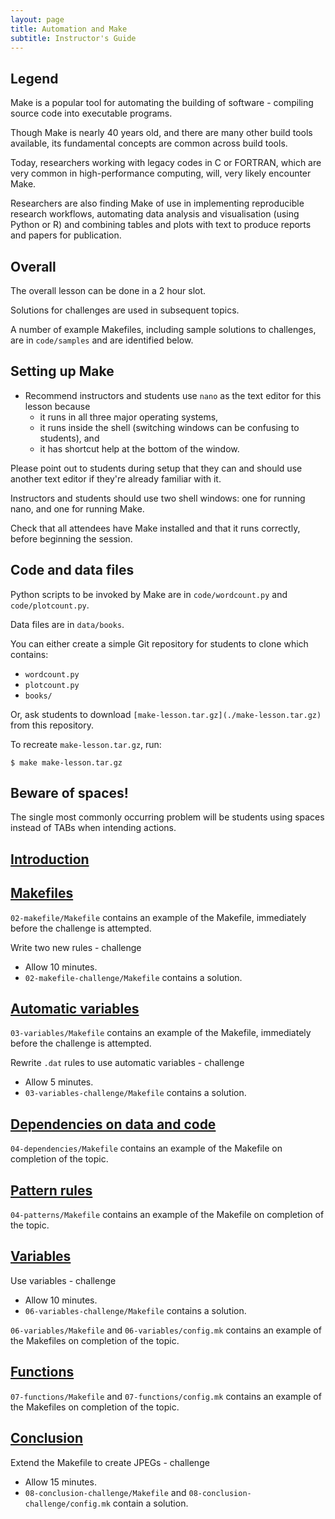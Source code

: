```yaml
---
layout: page
title: Automation and Make
subtitle: Instructor's Guide
---
```


## Legend

Make is a popular tool for automating the building of software -
compiling source code into executable programs.

Though Make is nearly 40 years old, and there are many other build
tools available, its fundamental concepts are common across build
tools.

Today, researchers working with legacy codes in C or FORTRAN, which
are very common in high-performance computing, will, very likely
encounter Make.

Researchers are also finding Make of use in implementing reproducible
research workflows, automating data analysis and visualisation (using
Python or R) and combining tables and plots with text to produce
reports and papers for publication.

## Overall

The overall lesson can be done in a 2 hour slot.

Solutions for challenges are used in subsequent topics.

A number of example Makefiles, including sample solutions to
challenges, are in `code/samples` and are identified below.

## Setting up Make

* Recommend instructors and students use `nano` as the text editor for
  this lesson because 
  - it runs in all three major operating systems,
  - it runs inside the shell (switching windows can be confusing to
    students), and
  - it has shortcut help at the bottom of the window.

Please point out to students during setup that they can and should use
another text editor if they're already familiar with it.

Instructors and students should use two shell windows: one for running
nano, and one for running Make.

Check that all attendees have Make installed and that it runs
correctly, before beginning the session.

## Code and data files

Python scripts to be invoked by Make are in `code/wordcount.py` and `code/plotcount.py`.

Data files are in `data/books`.

You can either create a simple Git repository for students to clone
which contains:

* `wordcount.py`
* `plotcount.py`
* `books/`

Or, ask students to download
`[make-lesson.tar.gz](./make-lesson.tar.gz)` from this repository.

To recreate `make-lesson.tar.gz`, run:

~~~ {.bash}
$ make make-lesson.tar.gz
~~~

## Beware of spaces!

The single most commonly occurring problem will be students using
spaces instead of TABs when intending actions.

## [Introduction](01-intro.html)

## [Makefiles](02-makefiles.html)

`02-makefile/Makefile` contains an example of the Makefile,
immediately before the challenge is attempted.

Write two new rules - challenge

* Allow 10 minutes.
* `02-makefile-challenge/Makefile` contains a solution.

## [Automatic variables](03-variables.html)

`03-variables/Makefile` contains an example of the Makefile,
immediately before the challenge is attempted.

Rewrite `.dat` rules to use automatic variables - challenge

* Allow 5 minutes.
* `03-variables-challenge/Makefile` contains a solution.

## [Dependencies on data and code](04-dependencies.html)

`04-dependencies/Makefile` contains an example of the Makefile on
completion of the topic.

## [Pattern rules](05-patterns.html)

`04-patterns/Makefile` contains an example of the Makefile on
completion of the topic.

## [Variables](06-variables.html)

Use variables - challenge

* Allow 10 minutes.
* `06-variables-challenge/Makefile` contains a solution.

`06-variables/Makefile` and `06-variables/config.mk` contains an
example of the Makefiles on completion of the topic.

## [Functions](07-functions.html)

`07-functions/Makefile` and `07-functions/config.mk` contains an
example of the Makefiles on completion of the topic.

## [Conclusion](08-conclusion.html)

Extend the Makefile to create JPEGs - challenge

* Allow 15 minutes.
* `08-conclusion-challenge/Makefile` and
  `08-conclusion-challenge/config.mk` contain a solution.
